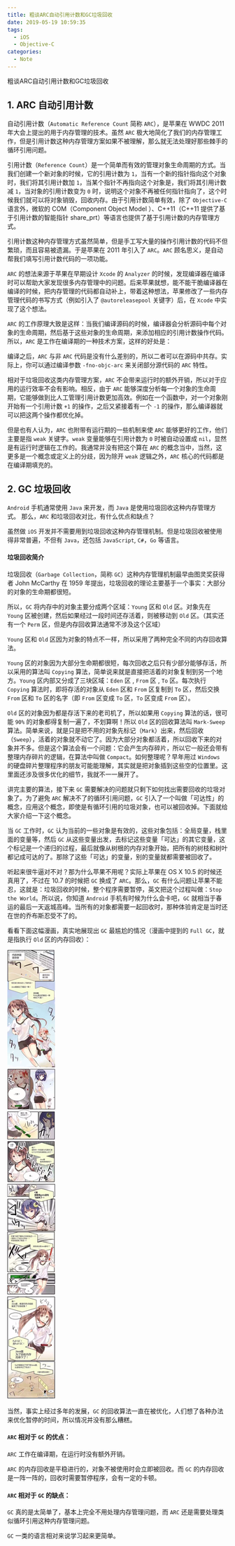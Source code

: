 ```yaml
---
title: 粗谈ARC自动引用计数和GC垃圾回收
date: 2019-05-19 10:59:35
tags:
  - iOS
  - Objective-C
categories:
  - Note
---
```


粗谈ARC自动引用计数和GC垃圾回收

## 1. ARC 自动引用计数

<!-- more -->

自动引用计数（`Automatic Reference Count` 简称 `ARC`），是苹果在 WWDC 2011 年大会上提出的用于内存管理的技术。虽然 `ARC` 极大地简化了我们的内存管理工作，但是引用计数这种内存管理方案如果不被理解，那么就无法处理好那些棘手的循环引用问题。

引用计数（`Reference Count`）是一个简单而有效的管理对象生命周期的方式。当我们创建一个新对象的时候，它的引用计数为 `1`，当有一个新的指针指向这个对象时，我们将其引用计数加 `1`，当某个指针不再指向这个对象是，我们将其引用计数减 `1`，当对象的引用计数变为 `0` 时，说明这个对象不再被任何指针指向了，这个时候我们就可以将对象销毁，回收内存。由于引用计数简单有效，除了 `Objective-C` 语言外，微软的 COM（Component Object Model ）、C++11（C++11 提供了基于引用计数的智能指针 share_prt）等语言也提供了基于引用计数的内存管理方式。

引用计数这种内存管理方式虽然简单，但是手工写大量的操作引用计数的代码不但繁琐，而且容易被遗漏。于是苹果在 2011 年引入了 `ARC`。`ARC` 顾名思义，是自动帮我们填写引用计数代码的一项功能。

`ARC` 的想法来源于苹果在早期设计 `Xcode` 的 `Analyzer` 的时候，发现编译器在编译时可以帮助大家发现很多内存管理中的问题。后来苹果就想，能不能干脆编译器在编译的时候，把内存管理的代码都自动补上，带着这种想法，苹果修改了一些内存管理代码的书写方式（例如引入了 `@autoreleasepool` 关键字）后，在 `Xcode` 中实现了这个想法。

`ARC` 的工作原理大致是这样：当我们编译源码的时候，编译器会分析源码中每个对象的生命周期，然后基于这些对象的生命周期，来添加相应的引用计数操作代码。所以，`ARC` 是工作在编译期的一种技术方案，这样的好处是：

编译之后，`ARC` 与非 `ARC` 代码是没有什么差别的，所以二者可以在源码中共存。实际上，你可以通过编译参数 `-fno-objc-arc` 来关闭部分源代码的 `ARC` 特性。

相对于垃圾回收这类内存管理方案，`ARC` 不会带来运行时的额外开销，所以对于应用的运行效率不会有影响。相反，由于 `ARC` 能够深度分析每一个对象的生命周期，它能够做到比人工管理引用计数更加高效。例如在一个函数中，对一个对象刚开始有一个引用计数 `+1` 的操作，之后又紧接着有一个 `-1` 的操作，那么编译器就可以把这两个操作都优化掉。

但是也有人认为，`ARC` 也附带有运行期的一些机制来使 `ARC` 能够更好的工作，他们主要是指 `weak` 关键字。`weak` 变量能够在引用计数为 `0` 时被自动设置成 `nil`，显然是有运行时逻辑在工作的。我通常并没有把这个算在 `ARC` 的概念当中，当然，这更多是一个概念或定义上的分歧，因为除开 `weak` 逻辑之外，`ARC` 核心的代码都是在编译期填充的。

## 2. GC 垃圾回收

`Android` 手机通常使用 `Java` 来开发，而 `Java` 是使用垃圾回收这种内存管理方式。 那么，`ARC` 和垃圾回收对比，有什么优点和缺点？

虽然做 `iOS` 开发并不需要用到垃圾回收这种内存管理机制。但是垃圾回收被使用得非常普遍，不但有 `Java`，还包括 `JavaScript`, `C#`，`Go` 等语言。

#### 垃圾回收简介

垃圾回收（`Garbage Collection`，简称 `GC`）这种内存管理机制最早由图灵奖获得者 John McCarthy 在 1959 年提出，垃圾回收的理论主要基于一个事实：大部分的对象的生命期都很短。

所以，`GC` 将内存中的对象主要分成两个区域：`Young` 区和 `Old` 区。对象先在 `Young` 区被创建，然后如果经过一段时间还存活着，则被移动到 `Old` 区。（其实还有一个 `Perm` 区，但是内存回收算法通常不涉及这个区域）

`Young` 区和 `Old` 区因为对象的特点不一样，所以采用了两种完全不同的内存回收算法。

`Young` 区的对象因为大部分生命期都很短，每次回收之后只有少部分能够存活，所以采用的算法叫 `Copying` 算法，简单说来就是直接把活着的对象复制到另一个地方。`Young` 区内部又分成了三块区域：`Eden` 区 , `From` 区 , `To` 区。每次执行 `Copying` 算法时，即将存活的对象从 `Eden` 区和 `From` 区复制到 `To` 区，然后交换 `From` 区和 `To` 区的名字（即 `From` 区变成 `To` 区，`To` 区变成 `From` 区）。

`Old` 区的对象因为都是存活下来的老司机了，所以如果用 `Copying` 算法的话，很可能 `90%` 的对象都得复制一遍了，不划算啊！所以 `Old` 区的回收算法叫 `Mark-Sweep` 算法。简单来说，就是只是把不用的对象先标记（`Mark`）出来，然后回收（`Sweep`），活着的对象就不动它了。因为大部分对象都活着，所以回收下来的对象并不多。但是这个算法会有一个问题：它会产生内存碎片，所以它一般还会带有整理内存碎片的逻辑，在算法中叫做 `Compact`。如何整理呢？早年用过 `Windows` 的硬盘碎片整理程序的朋友可能能理解，其实就是把对象插到这些空的位置里。这里面还涉及很多优化的细节，我就不一一展开了。

讲完主要的算法，接下来 `GC` 需要解决的问题就只剩下如何找出需要回收的垃圾对象了。为了避免 `ARC` 解决不了的循环引用问题，`GC` 引入了一个叫做「可达性」的概念，应用这个概念，即使是有循环引用的垃圾对象，也可以被回收掉。下面就给大家介绍一下这个概念。

当 `GC` 工作时，`GC` 认为当前的一些对象是有效的，这些对象包括：全局变量，栈里面的变量等，然后 `GC` 从这些变量出发，去标记这些变量「可达」的其它变量，这个标记是一个递归的过程，最后就像从树根的内存对象开始，把所有的树枝和树叶都记成可达的了。那除了这些「可达」的变量，别的变量就都需要被回收了。

听起来很牛逼对不对？那为什么苹果不用呢？实际上苹果在 OS X 10.5 的时候还真用了，不过在 10.7 的时候把 `GC` 换成了 `ARC`。那么，`GC` 有什么问题让苹果不能忍，这就是：垃圾回收的时候，整个程序需要暂停，英文把这个过程叫做：`Stop the World`。所以说，你知道 `Android` 手机有时候为什么会卡吧，`GC` 就相当于春运的最后一天返城高峰。当所有的对象都需要一起回收时，那种体验肯定是当时还在世的乔布斯忍受不了的。

看看下面这幅漫画，真实地展现出 `GC` 最尴尬的情况（漫画中提到的 `Full GC`，就是指执行 `Old` 区的内存回收）：

![](https://raw.githubusercontent.com/Fongim/personal_blog_image/master/image/20190603181612.webp)

当然，事实上经过多年的发展，`GC` 的回收算法一直在被优化，人们想了各种办法来优化暂停的时间，所以情况并没有那么糟糕。

#### `ARC` 相对于 `GC` 的优点：

`ARC` 工作在编译期，在运行时没有额外开销。

`ARC` 的内存回收是平稳进行的，对象不被使用时会立即被回收。而 `GC` 的内存回收是一阵一阵的，回收时需要暂停程序，会有一定的卡顿。

#### `ARC` 相对于 `GC` 的缺点：

`GC` 真的是太简单了，基本上完全不用处理内存管理问题，而 `ARC` 还是需要处理类似循环引用这种内存管理问题。

`GC` 一类的语言相对来说学习起来更简单。